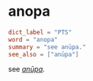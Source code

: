 # anopa

``` toml
dict_label = "PTS"
word = "anopa"
summary = "see anūpa."
see_also = ["anūpa"]
```

see *[anūpa](anūpa.md)*.

